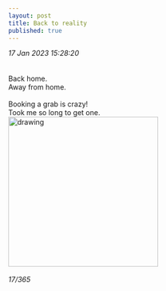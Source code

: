 ```yaml
---
layout: post
title: Back to reality
published: true
---
```

_17 Jan 2023 15:28:20_
<br>
<br>
<br>
Back home.
<br>
Away from home.
<br>
<br>
Booking a grab is crazy! 
<br>
Took me so long to get one.
<br>
<img src="https://drive.google.com/uc?export=view&id=1LfEaFllOfB7esx38mxv2SfvgHps2iahU" alt="drawing" width="300"/>
<br>
<br>
_17/365_
